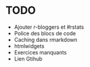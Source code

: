# TODO

- Ajouter r-bloggers et #rstats
- Police des blocs de code
- Caching dans rmarkdown
- htmlwidgets
- Exercices manquants
- Lien Gtihub